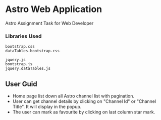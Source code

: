 # Astro Web Application

Astro Assignment Task for Web Developer

### Libraries Used

```
bootstrap.css
dataTables.bootstrap.css
```

```
jquery.js
bootstrap.js
jquery.dataTables.js
```


## User Guid

* Home page list down all Astro channel list with pagination.
* User can get channel details by clicking on "Channel Id" or "Channel Title". It will display in the popup.
* The user can mark as favourite by clicking on last column star mark.
